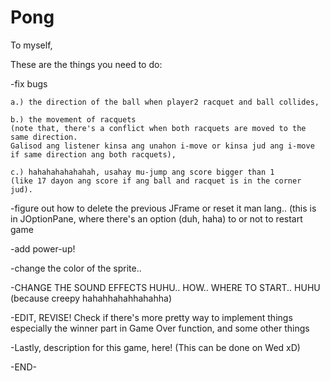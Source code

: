 # Pong

To myself,
  
  These are the things you need to do:
  
  -fix bugs 
  
    a.) the direction of the ball when player2 racquet and ball collides, 
    
    b.) the movement of racquets 
    (note that, there's a conflict when both racquets are moved to the same direction. 
    Galisod ang listener kinsa ang unahon i-move or kinsa jud ang i-move if same direction ang both racquets),
    
    c.) hahahahahahahah, usahay mu-jump ang score bigger than 1 
    (like 17 dayon ang score if ang ball and racquet is in the corner jud).
  
  -figure out how to delete the previous JFrame or reset it man lang.. (this is in JOptionPane, where there's an option (duh, haha) to or    not to restart game
  
  -add power-up!
  
  -change the color of the sprite..
  
  -CHANGE THE SOUND EFFECTS HUHU.. HOW.. WHERE TO START.. HUHU (because creepy hahahhahahhahahha)
  
  -EDIT, REVISE! Check if there's more pretty way to implement things especially the winner part in Game Over function, and some other        things
  
  -Lastly, description for this game, here! (This can be done on Wed xD)
  
  -END-
